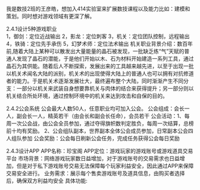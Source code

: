 我是数技2班的王彦皓，想加入414实验室来扩展数技课程以及能力比如：建模和策划。同时想对游戏领域有更深了解。

2.4.1设计5种游戏职业  
1，御剑：定位近战输出
2，影龙：定位刺客
3，机关：定位团队控制，远程输出
4，铁骑：定位先手承伤
5，幻梦术师：定位法术输出
机关职业背景介绍：数百年前,随着大陆上某种可以散发出大量能量的晶石被发现，一批缺乏练“气”天赋的普通人发现了晶石的潜能，于是他们开始以木、石为材料开始建造一系列工具，通过晶石为其供能。随着后人不断探索，发展出来的工具越来越先进，以至于出现一批以机关术闻名大陆的派别，机关术的出现使得大陆上的普通人也可以拥有对抗修道者的能力。于是机关术逐渐发展壮大，最终遍布整个大陆，同时渐渐产生不同分支：一部分以机关来武装自身想要靠机关与肉体的结合来获得提升；另一部分则以机关结合所处环境，通过控制环境中的机关来达到攻击和自保的目的。

2.4.2公会系统
公会最大人数50人，任意职业均可加入公会。
公会组成：会长一人，副会长一人，精英若干（由会长和副会长任命），会员若干
公会活动：1、每周一次公会战，由公会全员参加，通过夺得旗帜数判定胜负，每周一次结算，总榜前十均有奖励。
         2、公会组队副本，世界副本全体公会成员参加，日常副本公会四人组队参加
公会奖励：公会每日刷新公会任务，完成任务获得公会每日奖励

2.4.3设计APP
APP名称：珍宝阁
APP定位：游戏玩家的游戏账号或游戏道具交易平台
市场背景：网络游戏玩家数日益增加，对于游戏账号的交易需求也日益增加，但是对于私下游戏账号交易无法保障每个玩家利益安全，因此通过APP来保障交易安全进行。
业务需求：展示每个售卖游戏账号及道具信息，由购买者选择后，确保双方利益均安全
具体功能:
